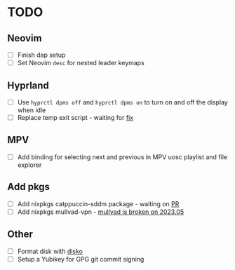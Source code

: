 # TODO

## Neovim

- [ ] Finish dap setup
- [ ] Set Neovim `desc` for nested leader keymaps

## Hyprland

- [ ] Use `hyprctl dpms off` and `hyprctl dpms on` to turn on and off the display when idle
- [ ] Replace temp exit script - waiting for [fix](https://github.com/hyprwm/Hyprland/issues/3558)

## MPV

- [ ] Add binding for selecting next and previous in MPV uosc playlist and file explorer

## Add pkgs

- [ ] Add nixpkgs catppuccin-sddm package - waiting on [PR](https://github.com/NixOS/nixpkgs/pull/255808)
- [ ] Add nixpkgs mullvad-vpn - [mullvad is broken on 2023.05](https://github.com/mullvad/mullvadvpn-app/issues/5075)

## Other

- [ ] Format disk with [disko](https://github.com/nix-community/disko)
- [ ] Setup a Yubikey for GPG git commit signing

